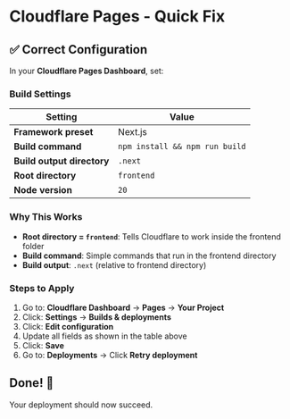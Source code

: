 # Cloudflare Pages - Quick Fix

## ✅ Correct Configuration

In your **Cloudflare Pages Dashboard**, set:

### Build Settings

| Setting | Value |
|---------|-------|
| **Framework preset** | Next.js |
| **Build command** | `npm install && npm run build` |
| **Build output directory** | `.next` |
| **Root directory** | `frontend` |
| **Node version** | `20` |

### Why This Works

- **Root directory = `frontend`**: Tells Cloudflare to work inside the frontend folder
- **Build command**: Simple commands that run in the frontend directory
- **Build output**: `.next` (relative to frontend directory)

### Steps to Apply

1. Go to: **Cloudflare Dashboard** → **Pages** → **Your Project**
2. Click: **Settings** → **Builds & deployments**
3. Click: **Edit configuration**
4. Update all fields as shown in the table above
5. Click: **Save**
6. Go to: **Deployments** → Click **Retry deployment**

## Done! 🎉

Your deployment should now succeed.
